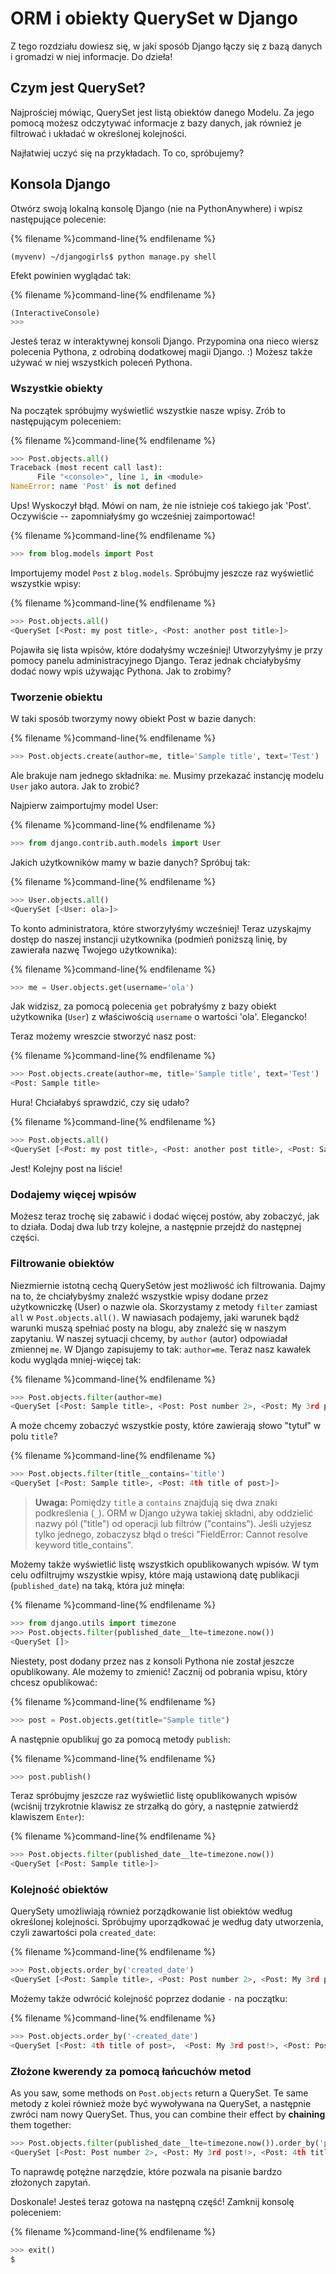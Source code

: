# ORM i obiekty QuerySet w Django

Z tego rozdziału dowiesz się, w jaki sposób Django łączy się z bazą danych i gromadzi w niej informacje. Do dzieła!

## Czym jest QuerySet?

Najprościej mówiąc, QuerySet jest listą obiektów danego Modelu. Za jego pomocą możesz odczytywać informacje z bazy danych, jak również je filtrować i układać w określonej kolejności.

Najłatwiej uczyć się na przykładach. To co, spróbujemy?

## Konsola Django

Otwórz swoją lokalną konsolę Django (nie na PythonAnywhere) i wpisz następujące polecenie:

{% filename %}command-line{% endfilename %}

    (myvenv) ~/djangogirls$ python manage.py shell
    

Efekt powinien wyglądać tak:

{% filename %}command-line{% endfilename %}

```python
(InteractiveConsole)
>>>
```

Jesteś teraz w interaktywnej konsoli Django. Przypomina ona nieco wiersz polecenia Pythona, z odrobiną dodatkowej magii Django. :) Możesz także używać w niej wszystkich poleceń Pythona.

### Wszystkie obiekty

Na początek spróbujmy wyświetlić wszystkie nasze wpisy. Zrób to następującym poleceniem:

{% filename %}command-line{% endfilename %}

```python
>>> Post.objects.all()
Traceback (most recent call last):
      File "<console>", line 1, in <module>
NameError: name 'Post' is not defined
```

Ups! Wyskoczył błąd. Mówi on nam, że nie istnieje coś takiego jak 'Post'. Oczywiście -- zapomniałyśmy go wcześniej zaimportować!

{% filename %}command-line{% endfilename %}

```python
>>> from blog.models import Post
```

Importujemy model `Post` z `blog.models`. Spróbujmy jeszcze raz wyświetlić wszystkie wpisy:

{% filename %}command-line{% endfilename %}

```python
>>> Post.objects.all()
<QuerySet [<Post: my post title>, <Post: another post title>]>
```

Pojawiła się lista wpisów, które dodałyśmy wcześniej! Utworzyłyśmy je przy pomocy panelu administracyjnego Django. Teraz jednak chciałybyśmy dodać nowy wpis używając Pythona. Jak to zrobimy?

### Tworzenie obiektu

W taki sposób tworzymy nowy obiekt Post w bazie danych:

{% filename %}command-line{% endfilename %}

```python
>>> Post.objects.create(author=me, title='Sample title', text='Test')
```

Ale brakuje nam jednego składnika: `me`. Musimy przekazać instancję modelu `User` jako autora. Jak to zrobić?

Najpierw zaimportujmy model User:

{% filename %}command-line{% endfilename %}

```python
>>> from django.contrib.auth.models import User
```

Jakich użytkowników mamy w bazie danych? Spróbuj tak:

{% filename %}command-line{% endfilename %}

```python
>>> User.objects.all()
<QuerySet [<User: ola>]>
```

To konto administratora, które stworzyłyśmy wcześniej! Teraz uzyskajmy dostęp do naszej instancji użytkownika (podmień poniższą linię, by zawierała nazwę Twojego użytkownika):

{% filename %}command-line{% endfilename %}

```python
>>> me = User.objects.get(username='ola')
```

Jak widzisz, za pomocą polecenia `get` pobrałyśmy z bazy obiekt użytkownika (`User`) z właściwością `username` o wartości 'ola'. Elegancko!

Teraz możemy wreszcie stworzyć nasz post:

{% filename %}command-line{% endfilename %}

```python
>>> Post.objects.create(author=me, title='Sample title', text='Test')
<Post: Sample title>
```

Hura! Chciałabyś sprawdzić, czy się udało?

{% filename %}command-line{% endfilename %}

```python
>>> Post.objects.all()
<QuerySet [<Post: my post title>, <Post: another post title>, <Post: Sample title>]>
```

Jest! Kolejny post na liście!

### Dodajemy więcej wpisów

Możesz teraz trochę się zabawić i dodać więcej postów, aby zobaczyć, jak to działa. Dodaj dwa lub trzy kolejne, a następnie przejdź do następnej części.

### Filtrowanie obiektów

Niezmiernie istotną cechą QuerySetów jest możliwość ich filtrowania. Dajmy na to, że chciałybyśmy znaleźć wszystkie wpisy dodane przez użytkowniczkę (User) o nazwie ola. Skorzystamy z metody `filter` zamiast `all` w `Post.objects.all()`. W nawiasach podajemy, jaki warunek bądź warunki muszą spełniać posty na blogu, aby znaleźć się w naszym zapytaniu. W naszej sytuacji chcemy, by `author` (autor) odpowiadał zmiennej `me`. W Django zapisujemy to tak: `author=me`. Teraz nasz kawałek kodu wygląda mniej-więcej tak:

{% filename %}command-line{% endfilename %}

```python
>>> Post.objects.filter(author=me)
<QuerySet [<Post: Sample title>, <Post: Post number 2>, <Post: My 3rd post!>, <Post: 4th title of post>]>
```

A może chcemy zobaczyć wszystkie posty, które zawierają słowo "tytuł" w polu `title`?

{% filename %}command-line{% endfilename %}

```python
>>> Post.objects.filter(title__contains='title')
<QuerySet [<Post: Sample title>, <Post: 4th title of post>]>
```

> **Uwaga:** Pomiędzy `title` a `contains` znajdują się dwa znaki podkreślenia (`_`). ORM w Django używa takiej składni, aby oddzielić nazwy pól ("title") od operacji lub filtrów ("contains"). Jeśli użyjesz tylko jednego, zobaczysz błąd o treści "FieldError: Cannot resolve keyword title_contains".

Możemy także wyświetlić listę wszystkich opublikowanych wpisów. W tym celu odfiltrujmy wszystkie wpisy, które mają ustawioną datę publikacji (`published_date`) na taką, która już minęła:

{% filename %}command-line{% endfilename %}

```python
>>> from django.utils import timezone
>>> Post.objects.filter(published_date__lte=timezone.now())
<QuerySet []>
```

Niestety, post dodany przez nas z konsoli Pythona nie został jeszcze opublikowany. Ale możemy to zmienić! Zacznij od pobrania wpisu, który chcesz opublikować:

{% filename %}command-line{% endfilename %}

```python
>>> post = Post.objects.get(title="Sample title")
```

A następnie opublikuj go za pomocą metody `publish`:

{% filename %}command-line{% endfilename %}

```python
>>> post.publish()
```

Teraz spróbujmy jeszcze raz wyświetlić listę opublikowanych wpisów (wciśnij trzykrotnie klawisz ze strzałką do góry, a następnie zatwierdź klawiszem `Enter`):

{% filename %}command-line{% endfilename %}

```python
>>> Post.objects.filter(published_date__lte=timezone.now())
<QuerySet [<Post: Sample title>]>
```

### Kolejność obiektów

QuerySety umożliwiają również porządkowanie list obiektów według określonej kolejności. Spróbujmy uporządkować je według daty utworzenia, czyli zawartości pola `created_date`:

{% filename %}command-line{% endfilename %}

```python
>>> Post.objects.order_by('created_date')
<QuerySet [<Post: Sample title>, <Post: Post number 2>, <Post: My 3rd post!>, <Post: 4th title of post>]>
```

Możemy także odwrócić kolejność poprzez dodanie `-` na początku:

{% filename %}command-line{% endfilename %}

```python
>>> Post.objects.order_by('-created_date')
<QuerySet [<Post: 4th title of post>,  <Post: My 3rd post!>, <Post: Post number 2>, <Post: Sample title>]>
```

### Złożone kwerendy za pomocą łańcuchów metod

As you saw, some methods on `Post.objects` return a QuerySet. Te same metody z kolei również może być wywoływana na QuerySet, a następnie zwróci nam nowy QuerySet. Thus, you can combine their effect by **chaining** them together:

```python
>>> Post.objects.filter(published_date__lte=timezone.now()).order_by('published_date')
<QuerySet [<Post: Post number 2>, <Post: My 3rd post!>, <Post: 4th title of post>, <Post: Sample title>]>
```

To naprawdę potężne narzędzie, które pozwala na pisanie bardzo złożonych zapytań.

Doskonale! Jesteś teraz gotowa na następną część! Zamknij konsolę poleceniem:

{% filename %}command-line{% endfilename %}

```python
>>> exit()
$
```